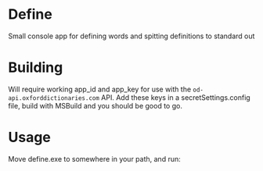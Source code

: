 # Define
Small console app for defining words and spitting definitions to standard out


# Building
Will require working app_id and app_key for use with the `od-api.oxforddictionaries.com` API. Add these keys in a secretSettings.config file, build with MSBuild and you should be good to go.

# Usage
Move define.exe to somewhere in your path, and run:
  ```define <any> <number> <of> <words>
  
 
